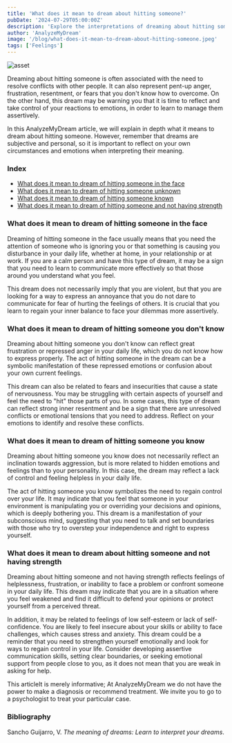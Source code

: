 ```yaml
---
title: 'What does it mean to dream about hitting someone?'
pubDate: '2024-07-29T05:00:00Z'
description: 'Explore the interpretations of dreaming about hitting someone, from the need to resolve conflicts to managing emotions.'
author: 'AnalyzeMyDream'
image: '/blog/what-does-it-mean-to-dream-about-hitting-someone.jpeg'
tags: ['Feelings']
---
```


![asset](/blog/what-does-it-mean-to-dream-about-hitting-someone.jpeg)

Dreaming about hitting someone is often associated with the need to resolve conflicts with other people. It can also represent pent-up anger, frustration, resentment, or fears that you don't know how to overcome. On the other hand, this dream may be warning you that it is time to reflect and take control of your reactions to emotions, in order to learn to manage them assertively.

In this AnalyzeMyDream article, we will explain in depth what it means to dream about hitting someone. However, remember that dreams are subjective and personal, so it is important to reflect on your own circumstances and emotions when interpreting their meaning.

### Index

- [What does it mean to dream of hitting someone in the face](#what-does-it-mean-to-dream-of-hitting-someone-in-the-face)
- [What does it mean to dream of hitting someone unknown](#what-does-it-mean-to-dream-of-hitting-someone-unknown)
- [What does it mean to dream of hitting someone known](#what-does-it-mean-to-dream-of-hitting-someone-known)
- [What does it mean to dream of hitting someone and not having strength](#what-does-it-mean-to-dream-of-hitting-someone-and-not-having-strength)

### What does it mean to dream of hitting someone in the face

Dreaming of hitting someone in the face usually means that you need the attention of someone who is ignoring you or that something is causing you disturbance in your daily life, whether at home, in your relationship or at work. If you are a calm person and have this type of dream, it may be a sign that you need to learn to communicate more effectively so that those around you understand what you feel.

This dream does not necessarily imply that you are violent, but that you are looking for a way to express an annoyance that you do not dare to communicate for fear of hurting the feelings of others. It is crucial that you learn to regain your inner balance to face your dilemmas more assertively.

### What does it mean to dream of hitting someone you don't know

Dreaming about hitting someone you don't know can reflect great frustration or repressed anger in your daily life, which you do not know how to express properly. The act of hitting someone in the dream can be a symbolic manifestation of these repressed emotions or confusion about your own current feelings.

This dream can also be related to fears and insecurities that cause a state of nervousness. You may be struggling with certain aspects of yourself and feel the need to "hit" those parts of you. In some cases, this type of dream can reflect strong inner resentment and be a sign that there are unresolved conflicts or emotional tensions that you need to address. Reflect on your emotions to identify and resolve these conflicts.

### What does it mean to dream of hitting someone you know

Dreaming about hitting someone you know does not necessarily reflect an inclination towards aggression, but is more related to hidden emotions and feelings than to your personality. In this case, the dream may reflect a lack of control and feeling helpless in your daily life.

The act of hitting someone you know symbolizes the need to regain control over your life. It may indicate that you feel that someone in your environment is manipulating you or overriding your decisions and opinions, which is deeply bothering you. This dream is a manifestation of your subconscious mind, suggesting that you need to talk and set boundaries with those who try to overstep your independence and right to express yourself. 

### What does it mean to dream about hitting someone and not having strength

Dreaming about hitting someone and not having strength reflects feelings of helplessness, frustration, or inability to face a problem or confront someone in your daily life. This dream may indicate that you are in a situation where you feel weakened and find it difficult to defend your opinions or protect yourself from a perceived threat.

In addition, it may be related to feelings of low self-esteem or lack of self-confidence. You are likely to feel insecure about your skills or ability to face challenges, which causes stress and anxiety. This dream could be a reminder that you need to strengthen yourself emotionally and look for ways to regain control in your life. Consider developing assertive communication skills, setting clear boundaries, or seeking emotional support from people close to you, as it does not mean that you are weak in asking for help.

This articleIt is merely informative; At AnalyzeMyDream we do not have the power to make a diagnosis or recommend treatment. We invite you to go to a psychologist to treat your particular case.


### Bibliography

Sancho Guijarro, V. *The meaning of dreams: Learn to interpret your dreams*.